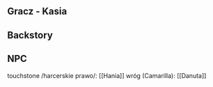 ## Gracz - Kasia

## Backstory

## NPC
touchstone /harcerskie prawo/: [[Hania]]
wróg (Camarilla): [[Danuta]]